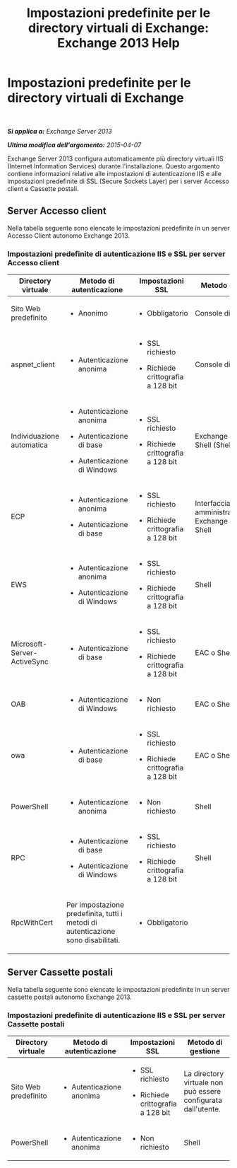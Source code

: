 ﻿---
title: 'Impostazioni predefinite per le directory virtuali di Exchange: Exchange 2013 Help'
TOCTitle: Impostazioni predefinite per le directory virtuali di Exchange
ms:assetid: d2d89ce6-4721-4737-a325-fba5ad9422e0
ms:mtpsurl: https://technet.microsoft.com/it-it/library/Gg247612(v=EXCHG.150)
ms:contentKeyID: 52063099
ms.date: 05/22/2018
mtps_version: v=EXCHG.150
ms.translationtype: MT
---

# Impostazioni predefinite per le directory virtuali di Exchange

 

_**Si applica a:** Exchange Server 2013_

_**Ultima modifica dell'argomento:** 2015-04-07_

Exchange Server 2013 configura automaticamente più directory virtuali IIS (Internet Information Services) durante l'installazione. Questo argomento contiene informazioni relative alle impostazioni di autenticazione IIS e alle impostazioni predefinite di SSL (Secure Sockets Layer) per i server Accesso client e Cassette postali.

## Server Accesso client

Nella tabella seguente sono elencate le impostazioni predefinite in un server Accesso Client autonomo Exchange 2013.

### Impostazioni predefinite di autenticazione IIS e SSL per server Accesso client

<table>
<colgroup>
<col style="width: 25%" />
<col style="width: 25%" />
<col style="width: 25%" />
<col style="width: 25%" />
</colgroup>
<thead>
<tr class="header">
<th>Directory virtuale</th>
<th>Metodo di autenticazione</th>
<th>Impostazioni SSL</th>
<th>Metodo di gestione</th>
</tr>
</thead>
<tbody>
<tr class="odd">
<td><p>Sito Web predefinito</p></td>
<td><ul>
<li><p>Anonimo</p></li>
</ul></td>
<td><ul>
<li><p>Obbligatorio</p></li>
</ul></td>
<td><p>Console di gestione IIS</p></td>
</tr>
<tr class="even">
<td><p>aspnet_client</p></td>
<td><ul>
<li><p>Autenticazione anonima</p></li>
</ul></td>
<td><ul>
<li><p>SSL richiesto</p></li>
<li><p>Richiede crittografia a 128 bit</p></li>
</ul></td>
<td><p>Console di gestione IIS</p></td>
</tr>
<tr class="odd">
<td><p>Individuazione automatica</p></td>
<td><ul>
<li><p>Autenticazione anonima</p></li>
<li><p>Autenticazione di base</p></li>
<li><p>Autenticazione di Windows</p></li>
</ul></td>
<td><ul>
<li><p>SSL richiesto</p></li>
<li><p>Richiede crittografia a 128 bit</p></li>
</ul></td>
<td><p>Exchange Management Shell (Shell)</p></td>
</tr>
<tr class="even">
<td><p>ECP</p></td>
<td><ul>
<li><p>Autenticazione anonima</p></li>
<li><p>Autenticazione di base</p></li>
</ul></td>
<td><ul>
<li><p>SSL richiesto</p></li>
<li><p>Richiede crittografia a 128 bit</p></li>
</ul></td>
<td><p>Interfaccia di amministrazione di Exchange (EAC) o Shell</p></td>
</tr>
<tr class="odd">
<td><p>EWS</p></td>
<td><ul>
<li><p>Autenticazione anonima</p></li>
<li><p>Autenticazione di Windows</p></li>
</ul></td>
<td><ul>
<li><p>SSL richiesto</p></li>
<li><p>Richiede crittografia a 128 bit</p></li>
</ul></td>
<td><p>Shell</p></td>
</tr>
<tr class="even">
<td><p>Microsoft-Server-ActiveSync</p></td>
<td><ul>
<li><p>Autenticazione di base</p></li>
</ul></td>
<td><ul>
<li><p>SSL richiesto</p></li>
<li><p>Richiede crittografia a 128 bit</p></li>
</ul></td>
<td><p>EAC o Shell</p></td>
</tr>
<tr class="odd">
<td><p>OAB</p></td>
<td><ul>
<li><p>Autenticazione di Windows</p></li>
</ul></td>
<td><ul>
<li><p>Non richiesto</p></li>
</ul></td>
<td><p>EAC o Shell</p></td>
</tr>
<tr class="even">
<td><p>owa</p></td>
<td><ul>
<li><p>Autenticazione di base</p></li>
</ul></td>
<td><ul>
<li><p>SSL richiesto</p></li>
<li><p>Richiede crittografia a 128 bit</p></li>
</ul></td>
<td><p>EAC o Shell</p></td>
</tr>
<tr class="odd">
<td><p>PowerShell</p></td>
<td><ul>
<li><p>Autenticazione anonima</p></li>
</ul></td>
<td><ul>
<li><p>Non richiesto</p></li>
</ul></td>
<td><p>Shell</p></td>
</tr>
<tr class="even">
<td><p>RPC</p></td>
<td><ul>
<li><p>Autenticazione di base</p></li>
<li><p>Autenticazione di Windows</p></li>
</ul></td>
<td><ul>
<li><p>SSL richiesto</p></li>
<li><p>Richiede crittografia a 128 bit</p></li>
</ul></td>
<td><p>Shell</p></td>
</tr>
<tr class="odd">
<td><p>RpcWithCert</p></td>
<td><p>Per impostazione predefinita, tutti i metodi di autenticazione sono disabilitati.</p></td>
<td><ul>
<li><p>Obbligatorio</p></li>
</ul></td>
<td><p></p></td>
</tr>
</tbody>
</table>


## Server Cassette postali

Nella tabella seguente sono elencate le impostazioni predefinite in un server cassette postali autonomo Exchange 2013.

### Impostazioni predefinite di autenticazione IIS e SSL per server Cassette postali

<table>
<colgroup>
<col style="width: 25%" />
<col style="width: 25%" />
<col style="width: 25%" />
<col style="width: 25%" />
</colgroup>
<thead>
<tr class="header">
<th>Directory virtuale</th>
<th>Metodo di autenticazione</th>
<th>Impostazioni SSL</th>
<th>Metodo di gestione</th>
</tr>
</thead>
<tbody>
<tr class="odd">
<td><p>Sito Web predefinito</p></td>
<td><ul>
<li><p>Autenticazione anonima</p></li>
</ul></td>
<td><ul>
<li><p>SSL richiesto</p></li>
<li><p>Richiede crittografia a 128 bit</p></li>
</ul></td>
<td><p>La directory virtuale non può essere configurata dall'utente.</p></td>
</tr>
<tr class="even">
<td><p>PowerShell</p></td>
<td><ul>
<li><p>Autenticazione anonima</p></li>
</ul></td>
<td><ul>
<li><p>Non richiesto</p></li>
</ul></td>
<td><p>Shell</p></td>
</tr>
</tbody>
</table>

